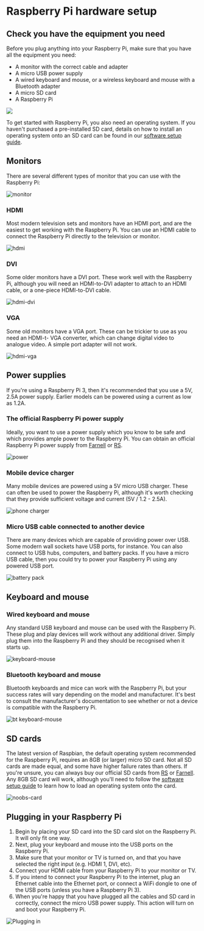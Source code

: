 # Raspberry Pi hardware setup

## Check you have the equipment you need

Before you plug anything into your Raspberry Pi, make sure that you have all the equipment you need:

- A monitor with the correct cable and adapter
- A micro USB power supply
- A wired keyboard and mouse, or a wireless keyboard and mouse with a Bluetooth adapter
- A micro SD card
- A Raspberry Pi

![](images/all-the-things.png)

To get started with Raspberry Pi, you also need an operating system. If you haven't purchased a pre-installed SD card, details on how to install an operating system onto an SD card can be found in our [software setup guide](https://www.raspberrypi.org/learning/help-software-guide). 

## Monitors

There are several different types of monitor that you can use with the Raspberry Pi:

![monitor](images/monitor.png)

### HDMI

Most modern television sets and monitors have an HDMI port, and are the easiest to get working with the Raspberry Pi. You can use an HDMI cable to connect the Raspberry Pi directly to the television or monitor.

![hdmi](images/hdmi-cable.png)

### DVI

Some older monitors have a DVI port. These work well with the Raspberry Pi, although you will need an HDMI-to-DVI adapter to attach to an HDMI cable, or a one-piece HDMI-to-DVI cable.

![hdmi-dvi](images/hdmi-dvi.jpg)

### VGA

Some old monitors have a VGA port. These can be trickier to use as you need an HDMI-t- VGA converter, which can change digital video to analogue video. A simple port adapter will not work.

![hdmi-vga](images/hdmi-vga.jpg)

## Power supplies

If you're using a Raspberry Pi 3, then it's recommended that you use a 5V, 2.5A power supply. Earlier models can be powered using a current as low as 1.2A.

### The official Raspberry Pi power supply

Ideally, you want to use a power supply which you know to be safe and which provides ample power to the Raspberry Pi. You can obtain an official Raspberry Pi power supply from [Farnell](http://cpc.farnell.com/stontronics/t5875dv/psu-raspberry-pi-5v-2-5a-multi/dp/SC14025) or [RS](http://uk.rs-online.com/web/p/plug-in-power-supply/9098126/).

![power](images/Power_Supply.png)

### Mobile device charger

Many mobile devices are powered using a 5V micro USB charger. These can often be used to power the Raspberry Pi, although it's worth checking that they provide sufficient voltage and current (5V / 1.2 - 2.5A).

![phone charger](images/phone-charger.jpg)

### Micro USB cable connected to another device

There are many devices which are capable of providing power over USB. Some modern wall sockets have USB ports, for instance. You can also connect to USB hubs, computers, and battery packs. If you have a micro USB cable, then you could try to power your Raspberry Pi using any powered USB port.

![battery pack](images/usb-power-pack.png)

## Keyboard and mouse

### Wired keyboard and mouse

Any standard USB keyboard and mouse can be used with the Raspberry Pi. These plug and play devices will work without any additional driver. Simply plug them into the Raspberry Pi and they should be recognised when it starts up.

![keyboard-mouse](images/keyboard-mouse.png)

### Bluetooth keyboard and mouse

Bluetooth keyboards and mice can work with the Raspberry Pi, but your success rates will vary depending on the model and manufacturer. It's best to consult the manufacturer's documentation to see whether or not a device is compatible with the Raspberry Pi.

![bt keyboard-mouse](images/bt-keyboard-mouse.png)

## SD cards

The latest version of Raspbian, the default operating system recommended for the Raspberry Pi, requires an 8GB (or larger) micro SD card. Not all SD cards are made equal, and some have higher failure rates than others. If you're unsure, you can always buy our official SD cards from [RS](http://uk.rs-online.com/web/p/secure-digital-cards/9176317/) or [Farnell](https://cpc.farnell.com/sandisk/sdsdqu-008g-bmut/microsd-card-8gb-class-10-noobs/dp/SC13797?COM=main-search%20CMPNULL). Any 8GB SD card will work, although you'll need to follow the [software setup guide](https://www.raspberrypi.org/learning/help-software-guide) to learn how to load an operating system onto the card.

![noobs-card](images/noobs-card.png)

## Plugging in your Raspberry Pi

1. Begin by placing your SD card into the SD card slot on the Raspberry Pi. It will only fit one way.
1. Next, plug your keyboard and mouse into the USB ports on the Raspberry Pi.
1. Make sure that your monitor or TV is turned on, and that you have selected the right input (e.g. HDMI 1, DVI, etc).
1. Connect your HDMI cable from your Raspberry Pi to your monitor or TV.
1. If you intend to connect your Raspberry Pi to the internet, plug an Ethernet cable into the Ethernet port, or connect a WiFi dongle to one of the USB ports (unless you have a Raspberry Pi 3).
1. When you're happy that you have plugged all the cables and SD card in correctly, connect the micro USB power supply. This action will turn on and boot your Raspberry Pi.

  ![Plugging in](images/plug-in.gif)



